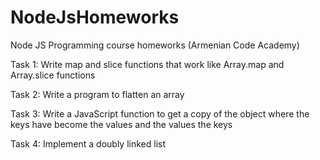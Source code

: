 # NodeJsHomeworks
Node JS Programming course homeworks (Armenian Code Academy)

Task 1: Write map and slice functions that work like Array.map and Array.slice functions

Task 2: Write a program to flatten an array

Task 3: Write a JavaScript function to get a copy of the object where the keys have become the values and the values the keys

Task 4: Implement a doubly linked list
